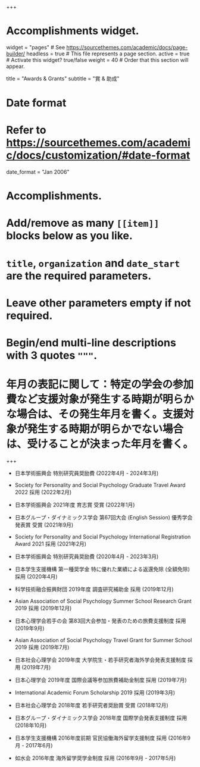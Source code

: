 +++
# Accomplishments widget.
widget = "pages"  # See https://sourcethemes.com/academic/docs/page-builder/
headless = true  # This file represents a page section.
active = true  # Activate this widget? true/false
weight = 40  # Order that this section will appear.

title = "Awards & Grants"
subtitle = "賞 & 助成"

# Date format
#   Refer to https://sourcethemes.com/academic/docs/customization/#date-format
date_format = "Jan 2006"

# Accomplishments.
#   Add/remove as many `[[item]]` blocks below as you like.
#   `title`, `organization` and `date_start` are the required parameters.
#   Leave other parameters empty if not required.
#   Begin/end multi-line descriptions with 3 quotes `"""`.
# 年月の表記に関して：特定の学会の参加費など支援対象が発生する時期が明らかな場合は、その発生年月を書く。支援対象が発生する時期が明らかでない場合は、受けることが決まった年月を書く。
+++
- 日本学術振興会 特別研究員奨励費 (2022年4月 - 2024年3月)

- Society for Personality and Social Psychology Graduate Travel Award 2022 採用 (2022年2月)

- 日本学術振興会 2021年度 育志賞 受賞 (2022年1月)

- 日本グループ・ダイナミックス学会 第67回大会 (English Session) 優秀学会発表賞 受賞 (2021年9月)

- Society for Personality and Social Psychology International Registration Award 2021 採用 (2021年2月)

- 日本学術振興会 特別研究員奨励費 (2020年4月 - 2023年3月)

- 日本学生支援機構 第一種奨学金 特に優れた業績による返還免除 (全額免除) 採用 (2020年4月)

- 科学技術融合振興財団 2019年度 調査研究補助金 採用 (2019年12月)

- Asian Association of Social Psychology Summer School Research Grant 2019 採用 (2019年12月)

- 日本心理学会若手の会 第83回大会参加・発表のための旅費支援制度 採用 (2019年9月)

- Asian Association of Social Psychology Travel Grant for Summer School 2019 採用 (2019年7月)

- 日本社会心理学会 2019年度 大学院生・若手研究者海外学会発表支援制度 採用 (2019年7月)

- 日本心理学会 2019年度 国際会議等参加旅費補助金制度 採用 (2019年7月)

- International Academic Forum Scholarship 2019 採用 (2019年3月)

- 日本社会心理学会 2018年度 若手研究者奨励賞 受賞 (2018年12月)

- 日本グループ・ダイナミックス学会 2018年度 国際学会発表支援制度 採用 (2018年10月)

- 日本学生支援機構 2016年度前期 官民協働海外留学支援制度 採用 (2016年9月 - 2017年6月)

- 如水会 2016年度 海外留学奨学金制度 採用 (2016年9月 - 2017年5月)
